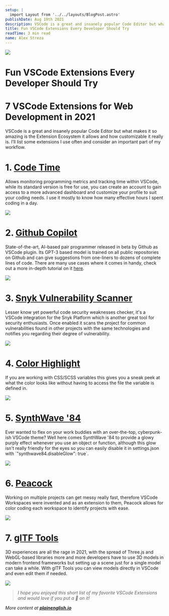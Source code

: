 ```yaml
---
setup: |
  import Layout from '../../layouts/BlogPost.astro'
publishDate: Aug 19th 2021
description: VSCode is a great and insanely popular Code Editor but what makes it so amazing is the Extension Ecosystem it allows and how customizable it really is. I’ll list some extensions I use often and…
title: Fun VSCode Extensions Every Developer Should Try
readTime: 3 min read
name: Alex Streza
---
```


![](https://miro.medium.com/max/1400/0*VX5O8WNv6ux3k2r2)

# Fun VSCode Extensions Every Developer Should Try

# 7 VSCode Extensions for Web Development in 2021

VSCode is a great and insanely popular Code Editor but what makes it so amazing is the Extension Ecosystem it allows and how customizable it really is. I’ll list some extensions I use often and consider an important part of my workflow.

# 1\. [Code Time](https://marketplace.visualstudio.com/items?itemName=softwaredotcom.swdc-vscode)

Allows monitoring programming metrics and tracking time within VSCode, while its standard version is free for use, you can create an account to gain access to a more advanced dashboard and customize your profile to suit your coding needs. I use it mostly to know how many effective hours I spent coding in a day.

![](https://miro.medium.com/max/1400/0*sc3xcmp5f14VHB0C)

# 2\. [Github Copilot](https://marketplace.visualstudio.com/items?itemName=GitHub.copilot)

State-of-the-art, AI-based pair programmer released in beta by Github as VSCode plugin. Its GPT-3 based model is trained on all public repositories on Github and can give suggestions from one-liners to dozens of complete lines of code. There are many use cases where it comes in handy, check out a more in-depth tutorial on it [here](https://alexstreza.hashnode.dev/master-github-copilot).

![](https://miro.medium.com/max/1400/0*5RW76_7YHPjQR86j)

# 3\. [Snyk Vulnerability Scanner](https://marketplace.visualstudio.com/items?itemName=snyk-security.snyk-vulnerability-scanner)

Lesser know yet powerful code security weaknesses checker, it's a VSCode integration for the Snyk Platform which is another great tool for security enthusiasts. Once enabled it scans the project for common vulnerabilities found in other projects with the same technologies and notifies you regarding their degree of vulnerability.

![](https://miro.medium.com/max/1400/0*dY4mcFoTAigwjCWl)

# 4\. [Color Highlight](https://marketplace.visualstudio.com/items?itemName=naumovs.color-highlight)

If you are working with CSS/SCSS variables this gives you a sneak peek at what the color looks like without having to access the file the variable is defined in.

![](https://miro.medium.com/max/1400/0*fBBXNa5-4o9knOen)

# 5\. [SynthWave '84](https://marketplace.visualstudio.com/items?itemName=RobbOwen.synthwave-vscode)

Ever wanted to flex on your work buddies with an over-the-top, cyberpunk-ish VSCode theme? Well here comes SynthWave '84 to provide a glowy purply effect whenever you use an object or function, although this glow isn't really friendly for the eyes so you can easily disable it in settings.json with \`"synthwave84.disableGlow": true\`.

![](https://miro.medium.com/max/1400/0*3bV8MMKVKDzHIJvP)

# 6\. [Peacock](https://marketplace.visualstudio.com/items?itemName=johnpapa.vscode-peacock)

Working on multiple projects can get messy really fast, therefore VSCode Workspaces were invented and as an extension to them, Peacock allows for color coding each workspace to identify projects with ease.

![](https://miro.medium.com/max/1400/0*kMEQGRdVdErAbD-T)

# 7\. [glTF Tools](https://marketplace.visualstudio.com/items?itemName=cesium.gltf-vscode)

3D experiences are all the rage in 2021, with the spread of Three.js and WebGL-based libraries more and more developers have to use 3D models in modern frontend frameworks but setting up a scene just for a single model can take a while. With glTF Tools you can view models directly in VSCode and even edit them if needed.

![](https://miro.medium.com/max/1400/0*4OkxdmDSpj6gGEDv)

> _I hope you enjoyed this short list of my favorite VSCode Extensions and would love if you put a 💜 on it!_

_More content at_ [**_plainenglish.io_**](http://plainenglish.io/)
